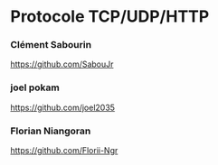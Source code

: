 # Protocole TCP/UDP/HTTP

### Clément Sabourin
https://github.com/SabouJr
### joel pokam
https://github.com/joel2035

### Florian Niangoran
https://github.com/Florii-Ngr